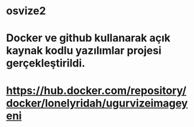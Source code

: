 # osvize2
# Docker ve github kullanarak açık kaynak kodlu yazılımlar projesi gerçekleştirildi.
# https://hub.docker.com/repository/docker/lonelyridah/ugurvizeimageyeni
